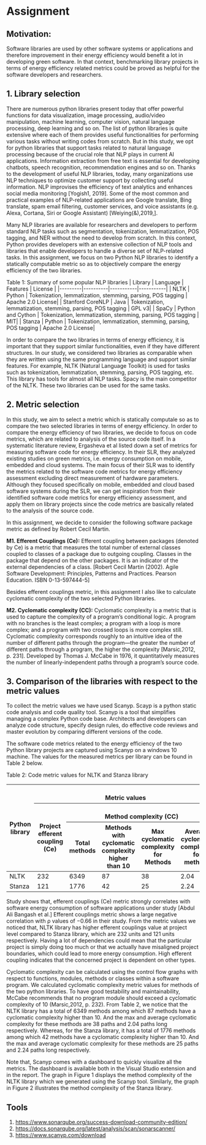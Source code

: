 Assignment
==========

## Motivation:
Software libraries are used by other software systems or applications and therefore improvement in their energy efficiency would benefit a lot in developing green software. In that context, benchmarking library projects in terms of energy efficiency related metrics could be proved as helpful for the software developers and researchers. 

## 1. Library selection
There are numerous python libraries present today that offer powerful functions for data visualization, image processing, audio/video manipulation, machine learning, computer vision, natural language processing, deep learning and so on. The list of python libraries is quite extensive where each of them provides useful functionalities for performing various tasks without writing codes from scratch. But in this study, we opt for python libraries that support tasks related to natural language processing because of the crucial role that NLP plays in current AI applications. Information extraction from free text is essential for developing chatbots, speech recognition, recommendation engines and so on. Thanks to the development of useful NLP libraries, today, many organizations use NLP techniques to optimize customer support by collecting useful information. NLP improvises the efficiency of text analytics and enhances social media monitoring [Yogish1, 2019]. Some of the most common and practical examples of NLP-related applications are Google translate, Bing translate, spam email filtering, customer services, and voice assistants (e.g. Alexa, Cortana, Siri or Google Assistant) [Weiying(&),2019,].

Many NLP libraries are available for researchers and developers to perform standard NLP tasks such as segmentation, tokenization, lemmatization, POS tagging, and NER without the need to develop from scratch. In this context, Python provides developers with an extensive collection of NLP tools and libraries that enable developers to handle a diverse set of NLP-related tasks. In this assignment, we focus on two Python NLP libraries to identify a statically computable metric so as to objectively compare the energy efficiency of the two libraries.

Table 1: Summary of some popular NLP libraries
| Library | Language | Features | License |
|---------|----------|-----------|-----------|
| NLTK | Python | Tokenization, lemmatization, stemming, parsing, POS tagging | Apache 2.0 License|
| Stanford CoreNLP | Java | Tokenization, lemmatization, stemming, parsing, POS tagging | GPL v3|
| SpaCy | Python and Cython | Tokenization, lemmatization, stemming, parsing, POS tagging | MIT|
| Stanza | Python | Tokenization, lemmatization, stemming, parsing, POS tagging | Apache 2.0 License|

In order to compare the two libraries in terms of energy efficiency, it is important that they support similar functionalities, even if they have different structures. In our study, we considered two libraries as comparable when they are written using the same programming language and support similar features. For example,  NLTK (Natural Language Toolkit) is used for tasks such as tokenization, lemmatization, stemming, parsing, POS tagging, etc. This library has tools for almost all NLP tasks. Spacy is the main competitor of the NLTK. These two libraries can be used for the same tasks. 

## 2. Metric selection
In this study, we aim to select a metric which is statically computale so as to compare the two selected libraries in terms of energy efficiency.  In order to compare the energy efficiency of two libraries, we decide to focus on code metrics, which are related to analysis of the source code itself. In a systematic literature review, Ergasheva et al listed down a set of metrics for measuring software code for energy efficiency. In their SLR, they analyzed existing studies on green metrics, i.e. energy consumption on mobile, embedded and cloud systems. The main focus of their SLR was to identify the metrics related to the software code metrics for energy efficiency assessment excluding direct measurement of hardware parameters. Although they focused specifically on mobile, embedded and cloud based software systems during the SLR, we can get inspiration from their identified software code metrics for energy efficiency assessment, and apply them on library projects since the code metrics are basically related to the analysis of the source code.

In this assignment, we decide to consider the following software package metric as defined by Robert Cecil Martin.

**M1. Efferent Couplings (Ce):** Efferent coupling between packages (denoted by Ce) is a metric that measures  the total number of external classes coupled to classes of a package due to outgoing coupling. Classes in the package that depend on the other packages. It is an indicator of the external dependencies of a class. [Robert Cecil Martin (2002). Agile Software Development: Principles, Patterns and Practices. Pearson Education. ISBN 0-13-597444-5]

Besides efferent couplings metric, in this assignment I also like to calculate cyclomatic complexity of the two selected Python libraries. 

**M2. Cyclomatic complexity (CC):** Cyclomatic complexity is a metric that is used to capture the complexity of a program’s conditional logic. A program with no branches is the least complex; a program with a loop is more complex; and a program with two crossed loops is more complex still. Cyclomatic complexity corresponds roughly to an intuitive idea of the number of different paths through the program—the greater the number of different paths through a program, the higher the complexity [Marsic,2012, p. 231]. Developed by Thomas J. McCabe in 1976, it quantitatively measures the number of linearly-independent paths through a program’s source code. 

## 3. Comparison of the libraries with respect to the metric values  
To collect the metric values we have used Scanyp. Scayp is a python static code analysis and code quality tool. Scanyp is a tool that simplifies managing a complex Python code base. Architects and developers can analyze code structure, specify design rules, do effective code reviews and master evolution by comparing different versions of the code.

The software code metrics related to the energy efficiency of the two Python library projects are captured using Scanyp on a windows 10 machine. The values for the measured metrics per library can be found in Table 2 below.

Table 2: Code metric values for NLTK and Stanza library
<table>
<thead>
  <tr>
    <th rowspan="3">Python library</th>
    <th colspan="5"><br>Metric values</th>
  </tr>
  <tr>
    <th rowspan="2">Project efferent coupling (Ce)</th>
    <th colspan="4"><br>Method complexity (CC)</th>
  </tr>
  <tr>
    <th>Total methods</th>
    <th>Methods with cyclomatic complexity higher than 10</th>
    <th>Max cyclomatic complexity for Methods</th>
    <th>Average cyclomatic complexity for methods</th>
  </tr>
</thead>
<tbody>
  <tr>
    <td>NLTK</td>
    <td>232</td>
    <td>6349</td>
    <td>87</td>
    <td>38 </td>
    <td>2.04</td>
  </tr>
  <tr>
    <td>Stanza</td>
    <td>121</td>
    <td>1776</td>
    <td>42</td>
    <td>25</td>
    <td>2.24</td>
  </tr>
</tbody>
</table>

Study shows that, efferent couplings (Ce) metric strongly correlates with software energy consumption of software applications under study [Abdul Ali Bangash et al.] Efferent couplings metric shows a large negative correlation with ρ values of −0.66 in their study. From the metric values we noticed that, NLTK library has higher efferent couplings value at project level compared to Stanza library, which are 232 units and 121 units respectively. Having a lot of dependencies could mean that the particular project is simply doing too much or that we actually have misaligned project boundaries, which could lead to more energy consumption. High efferent coupling indicates that the concerned project is dependent on other types.

Cyclomatic complexity can be calculated using the control flow graphs with respect to functions, modules, methods or classes within a software program. We calculated cyclomatic complexity metric values for methods of the two python libraries. To have good testability and maintainability, McCabe recommends that no program module should exceed a cyclomatic complexity of 10 (Marsic,2012, p. 232). From Table 2, we notice that the NLTK library has a total of 6349 methods among which 87 methods have a cyclomatic complexity higher than 10. And the max and average cyclomatic complexity for these methods are 38 paths and 2.04 paths long respectively. Whereas, for the Stanza library, it has a total of 1776 methods among which 42 methods have a cyclomatic complexity higher than 10. And the max and average cyclomatic complexity for these methods are 25 paths and 2.24 paths long respectively. 

Note that, Scanyp comes with a dashboard to quickly visualize all the metrics. The dashboard is available both in the Visual Studio extension and in the report. The graph in Figure 1 displays the method complexity of the NLTK library which we generated using the Scanyp tool. Similarly, the graph in Figure 2 illustrates the method complexity of the Stanza library.


## Tools
1. https://www.sonarqube.org/success-download-community-edition/
2. https://docs.sonarqube.org/latest/analysis/scan/sonarscanner/
3. https://www.scanyp.com/download
